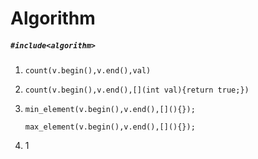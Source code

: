 # Algorithm

##### `#include<algorithm>`

1. `count(v.begin(),v.end(),val)`

2. `count(v.begin(),v.end(),[](int val){return true;})`

3. `min_element(v.begin(),v.end(),[](){});`

   `max_element(v.begin(),v.end(),[](){});`

4. 1
